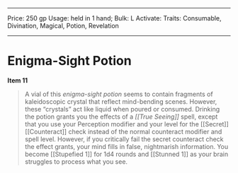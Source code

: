 
---
Price: 250 gp
Usage: held in 1 hand;
Bulk: L
Activate: 
Traits: Consumable, Divination, Magical, Potion, Revelation

---

# Enigma-Sight Potion

**Item 11**

> A vial of this *enigma-sight potion* seems to contain fragments of kaleidoscopic crystal that reflect mind-bending scenes. However, these “crystals” act like liquid when poured or consumed. Drinking the potion grants you the effects of a *[[True Seeing]]* spell, except that you use your Perception modifier and your level for the [[Secret]] [[Counteract]] check instead of the normal counteract modifier and spell level. However, if you critically fail the secret counteract check the effect grants, your mind fills in false, nightmarish information. You become [[Stupefied 1]] for 1d4 rounds and [[Stunned 1]] as your brain struggles to process what you see.
